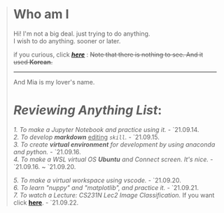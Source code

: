 > Who am I                         
> =
>    
> Hi! I'm not a big deal. just trying to do anything.   
> I wish to do anything. sooner or later.     
> 
>   if you curious, click [<u>__*here*__</u>](https://blog.naver.com/gockd0103) : ~~Note that there is nothing to see. And it used **Korean**.~~  
> ***
> And Mia is my lover's name.
>
> # *Reviewing Anything List*:
> 
>
> _1. To make a Jupyter Notebook and practice using it._  - \`21.09.14.   
> _2. To develop __markdown___ <u>editing</u>  _```skill```._  - \`21.09.15.   
> _3. To create __virtual environment__ for development by using anaconda and python._  - \`21.09.16.   
> _4. To make a WSL virtual OS __Ubuntu__ and Connect screen. It's nice._  - \`21.09.16. ~ \`21.09.20.   
> 
> _5. To make a virtual workspace using vscode._  - \`21.09.20.   
> _6. To learn "nuppy" and "matplotlib", and practice it._  - \`21.09.21.   
> _7. To watch a Lecture: CS231N Lec2 Image Classification._ If you want click [__here__](https://www.youtube.com/watch?v=OoUX-nOEjG0).  -  \`21.09.22.  
>    
>     
